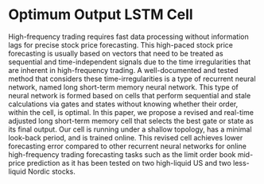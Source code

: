 # Optimum Output LSTM Cell

High-frequency trading requires fast data processing without information lags for precise stock price forecasting. This high-paced stock price forecasting is usually based on vectors that need to be treated as sequential and time-independent signals due to the time irregularities that are inherent in high-frequency trading. A well-documented and tested method that considers these time-irregularities is a type of recurrent neural network, named long short-term memory neural network. This type of neural network is formed based on cells that perform sequential and stale calculations via gates and states without knowing whether their order, within the cell, is optimal. In this paper, we propose a revised and real-time adjusted long short-term memory cell that selects the best gate or state as its final output. Our cell is running under a shallow topology, has a minimal look-back period, and is trained online. This revised cell achieves lower forecasting error compared to other recurrent neural networks for online high-frequency trading forecasting tasks such as the limit order book mid-price prediction as it has been tested on two high-liquid US and two less-liquid Nordic stocks. 
